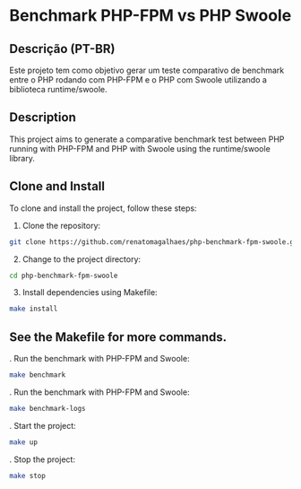 # Benchmark PHP-FPM vs PHP Swoole

## Descrição (PT-BR)
Este projeto tem como objetivo gerar um teste comparativo de benchmark entre o PHP rodando com PHP-FPM e o PHP com Swoole utilizando a biblioteca runtime/swoole.

## Description
This project aims to generate a comparative benchmark test between PHP running with PHP-FPM and PHP with Swoole using the runtime/swoole library.

## Clone and Install
To clone and install the project, follow these steps:

1. Clone the repository:
  ```bash
  git clone https://github.com/renatomagalhaes/php-benchmark-fpm-swoole.git
  ```

2. Change to the project directory:
  ```bash
  cd php-benchmark-fpm-swoole
  ```

3. Install dependencies using Makefile:
  ```bash
  make install
  ```

## See the Makefile for more commands.

. Run the benchmark with PHP-FPM and Swoole:
  ```bash
  make benchmark
  ```

. Run the benchmark with PHP-FPM and Swoole:
  ```bash
  make benchmark-logs
  ```

. Start the project:
  ```bash
  make up
  ```

. Stop the project:
  ```bash
  make stop
  ```
